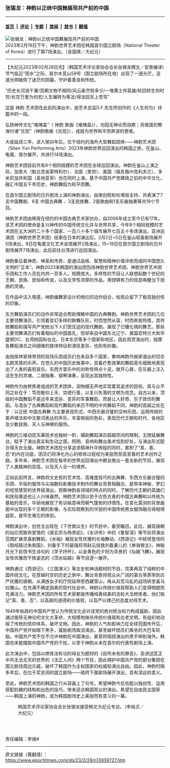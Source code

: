 ### 张锡龙：神韵以正统中国舞展现共产前的中国

---

#### [首页](../../../..?n13939727) &nbsp;|&nbsp; [评论](../../../../../epoch-comment?n13939727) &nbsp;|&nbsp; [专题](../../../../../epoch-special?n13939727) &nbsp;|&nbsp; [禁闻](../../../../../epoch-news?n13939727) &nbsp;|&nbsp; [禁书](../../../../../books?n13939727) &nbsp;|&nbsp; [翻墙](https://github.com/gfw-breaker/nogfw/blob/master/README.md?n13939727)


<div><img alt="张锡龙：神韵以正统中国舞展现共产前的中国" class="attachment-djy_600_400 size-djy_600_400 wp-post-image" src="https://i.epochtimes.com/assets/uploads/2023/02/id13933540-230219043813100822-600x400.jpg"/>
<div class="caption">
 2023年2月19日下午，神韵世界艺术团在韩国首尔国立剧场（National Theater of Korea）进行了第7场演出。（金国焕／大纪元）
</div></div><hr/><div class="post_content" id="artbody" itemprop="articleBody">
 <!-- article content begin -->
 <p>
  【大纪元2023年02月28日讯】（韩国艺术评论家协会会长张锡龙撰文／安景编译）节气临近“雨水”之际，首尔木觅山59号（国立剧场所在地）出现了一道光芒，这道光明破除了迷茫的阴霾，守护着善良和传统。
 </p>
 <p>
  “历史长河浪千重/百朝文物不相同/风云豪杰知多少/一堆黄土伴英雄/轮回转生何时穷/长空万里为何宏/人生辗转为等法/得法回天上苍穹”
 </p>
 <p>
  这是
  <ok href="https://www.epochtimes.com/gb/tag/%E7%A5%9E%E9%9F%B5.html">
   神韵
  </ok>
  艺术团在此前的演出中，由艺术总监D.F.先生所创作的《人生何为》诗篇中的一段。
 </p>
 <p>
  弘扬神传文化“难掩盖”（
  <ok href="https://www.epochtimes.com/gb/tag/%E7%A5%9E%E9%9F%B5.html">
   神韵
  </ok>
  歌曲《难掩盖》），勿因无神论而自欺；将救度的教诲付诸“兑现”（神韵歌曲《兑现》），成就为世界和平而奔波的使者。
 </p>
 <p>
  大疫延烧三年，进入癸卯年后，位于纽约的海外大型舞蹈团体——神韵艺术团（Shen Yun Performing Arts）2023年神韵世界巡回演出的韩国之旅，在釜山、龟尾、首尔展开，共进行14场演出。
 </p>
 <p>
  神韵艺术团目前共有8个相同规模的艺术团在全球巡回演出。神韵在釜山上演之际，加拿大（魁北克省蒙特利尔）、法国（里昂）、美国（俄亥俄州克利夫兰）、多米尼加共和国（圣地亚哥）也在同时上演。基于中国共产党建政之前的中华文化，融汇中国五千年历史，神韵舞蹈为和平而舞。
 </p>
 <p>
  在首尔国立剧场的日升剧场上演的神韵演出，由南创熙和杜增丽主持，共表演了7支中国舞剧、6支
  <ok href="https://www.epochtimes.com/gb/tag/%E4%B8%AD%E5%9B%BD%E5%8F%A4%E5%85%B8%E8%88%9E.html">
   中国古典舞
  </ok>
  、3支民族舞、2首歌曲和1支乐器独奏等共19个节目。
 </p>
 <p>
  神韵艺术团由移居在纽约的中国古典艺术家创办，自2006年成立至今已有17年。该艺术团的使命是复兴神传的中国传统文化并与世界共享，今年8个相同规模的艺术团在五大洲的二十多个国家、一百八十多个城市展开七百五十多场演出。亚洲巡演团（神韵世界艺术团）结束在日本的演出后，2月2日~5日在釜山昭香剧场展开5场演出，8日在龟尾文化艺术会馆展开2场演出，15~19日在首尔国立剧场的日升剧场展开7场演出，此后前往台湾进行巡回演出。
 </p>
 <p>
  神韵象征着神奇、神圣和传奇，是通过品格、智慧和精神价值淬炼而成的中国悠久文明的“正本”。神韵2023来韩国的演出团包括神韵世界艺术团、神韵世界艺术团乐团和工作人员在内共一百多人。规模庞大。多样性的节目让人联想起数个世纪的王朝、民族、民俗和传说，以及文学性浓厚的作品，用铿锵有力的信息唤醒当下扭曲的灵魂。
 </p>
 <p>
  在作品中注入情感，神韵编舞家设计的绚烂的动作组合，给观众留下了极具独创性的印象。
 </p>
 <p>
  东方舞蹈演员们的动作非常适合帮助理解中国的古典舞剧。神韵世界艺术团的几位主要领舞演员，引领着变幻多样的群舞队形，时而悠然从容，时而奔放热情，其传统舞蹈和描写共产党统治下人们受压迫的现代舞剧，展现了已臻化境的舞艺。那些主要领舞演员们有着相似的中国面孔，但却来自中国东北辽宁、美国亚特兰大和华盛顿DC、台湾桃园和台北、日本东京等多个国家和地区，因此观赏演出时，揣摩各舞蹈演员之间细微的肢体特征和演技差异，也别有妙趣。
 </p>
 <p>
  由指挥林家绮带领的现场乐团成员们也来自多个国家，奏响神韵作曲家谱出的切合主题灵感的乐声。在悠久的中国历史故事中，具备疗愈效果的舞蹈音乐细致地表现出了人类的喜怒哀乐。东西方音乐中的对称性特点十足。敞开心扉，在乐器上注入活生生的灵魂，二胡独奏、钢琴演奏，呈现出其独特性。
 </p>
 <p>
  神韵作为由修炼者组成的艺术团体，润物细无声地实现着其追求的目标。其与众不同之处在于：笃信敬仰上天、崇德行善，以复兴失落的文明为信念。自古以来，顶级的中国舞蹈不是近年来混杂、变异的军事舞蹈，而是让人好奇、乐于效仿的舞蹈。与混杂了古典舞蹈和现代舞蹈的来历不明的中共舞蹈不同，神韵的高超之处在于：以正统
  <ok href="https://www.epochtimes.com/gb/tag/%E4%B8%AD%E5%9B%BD%E5%8F%A4%E5%85%B8%E8%88%9E.html">
   中国古典舞
  </ok>
  为主要表现形式、中西乐器合璧的交响乐团，运用传统的美声唱法和中文歌词表达的声乐，丰富绚丽的色彩，表现历代王朝和时代、各地区及少数民族、天人与神佛的服饰。
 </p>
 <p>
  神韵的三维动态天幕技术也独树一帜，辅助舞蹈演员超越空间的限制，无限延展舞台，赋予了演出真实和生动之感。照明、音响和舞台美术恰到好处，与演出形式配合得天衣无缝。神韵艺术团在分享追求精神升华旅程的同时，累积了“真、善、忍”的内在功底，团员们将净化内心的修炼过程视为美丽而至高至善的艺术创作之路。多年来，神韵艺术团在每年的世界巡回演出中都会推出一套全新的节目，展现了人类精神的崇高，以及天人合一的境界。
 </p>
 <p>
  正如此前所言，神韵将文史哲的艺术性、高难度技巧的古典舞、东西方乐器合璧的乐团、华丽的服饰与尖端数码影像技术制作的舞台背景相融合，是带来神秘、梦幻的视觉感受的世界级演出。观察神韵各领域的特点的同时，了解历代王朝的英雄们和民俗事迹也让人兴味盎然。神韵艺术团以忠于古色古香的中国古典舞和以传统为基础的音乐，华丽地展现了有训喻意味而朝气蓬勃的抒情性。在变化莫测的背景画面中出现的多个王朝的影像，与实际观察到的华丽的中国传统男女服饰融合得相得益彰，是毕生难忘的体验。
 </p>
 <p>
  神韵演出中，创世主出现在《下世救众生》的节目中，备受瞩目。此后，展现唐朝的灿烂而致命爱情的《唐玄宗与杨贵妃》，《水浒传》中的《鲁智深》等节目将演出范围扩展至喜剧舞蹈，《水袖》展现女性优雅的长袖舞动，《西游记》中妖怪登场的《取经路过朱紫国》，刘备手下的最强将领赵云拯救刘备妻儿的《单骑救主》，神秘月光下启悟书生诗句的《学子抒怀》，以金黄色的夕阳为背景的《仙娥飞舞》，展现女性优雅而干练姿态的《顶水姑娘》等节目逐一展开。
 </p>
 <p>
  神韵通过《西游记》、《三国演义》等古史和神话题材的节目，完美再现了纯粹的中国传统文化。在穿越时空的历史之旅中，舞台背景将观众从广阔的蒙古草原带到庄严优雅的唐朝，从满族女子的厅院延伸至西藏雪山，再从兵荒马乱的战场转至喜马拉雅山。在充满不确定因素的现代社会中，神韵以传统价值观帮助人们变得明朗而充满活力。神韵艺术团的所有艺术家都是传播纯善纯美的法轮大法修炼者。他们铭记“真、善、忍”，以高超的道德和价值观，以及严以律己的态度对待艺术。
 </p>
 <p>
  1949年执政的中国共产党认为传统文化会对该党的绝对统治权力构成威胁，因此通过倡导无神论的文化大革命，大规模地抹杀传统价值观和古老文明，有组织地动摇了传统的信仰体系，破坏文物。因此，神韵的人气和影响力在全球范围传开后，中国共产党开始暗下黑手，威胁剧场取消演出，甚至破坏团员们乘坐的大巴车轮胎。中国共产党不仅不允许神韵在中国演出，甚至将阻挠演出的黑手伸到海外。韩国也未能摆脱中国共产党的干扰，以至于神韵从未在首尔的代表性剧场上演。
 </p>
 <p>
  此次演出中，包括以修炼法轮功的母女为题材的《前所未有的罪恶》，及讲述匡正中共无法无天的世界的《法正人间》两个节目，因此拥护中国共产党的部分集团在国立剧场周边示威，破坏了韩国作为主权国家的权威和演出自由。因此，神韵时隔多年后，在位于奖忠洞的国立剧场——政府下属剧场展开演出，具有深远的意义。
 </p>
 <p>
  至此，神韵艺术团的韩国之行从容画上了句号。希望神韵今后也能以独创性、运用搭配妙趣的结构和出色的技巧，带来适合韩国观众的演出。希望在自由民主国家——韩国上演的神韵，成为韩国剧场史上美丽而有意义的一幕。
 </p>
 <figure aria-describedby="caption-attachment-13939741" class="wp-caption aligncenter" id="attachment_13939741" style="width: 403px">
  <ok href="https://i.epochtimes.com/assets/uploads/2023/02/id13939741-90421af2712a4639a588244e7659f4d8.jpg" target="_blank">
   <img alt="" class="size-full wp-image-13939741" src="https://i.epochtimes.com/assets/uploads/2023/02/id13939741-90421af2712a4639a588244e7659f4d8.jpg"/>
  </ok>
  <br/><figcaption class="wp-caption-text" id="caption-attachment-13939741">
   韩国艺术评论家协会会长张锡龙接受韩文大纪元专访。（李裕贞／大纪元）
  </figcaption><br/>
 </figure><br/>
 <p>
  责任编辑：李缘#
 </p>
 <!-- article content end -->
 <div id="below_article_ad">
 </div>
</div>


---

原文链接（需翻墙）：https://www.epochtimes.com/gb/23/2/28/n13939727.htm